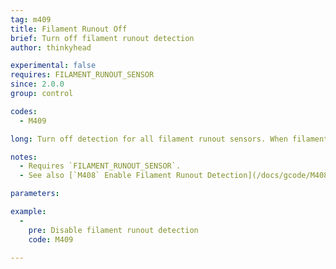 ```yaml
---
tag: m409
title: Filament Runout Off
brief: Turn off filament runout detection
author: thinkyhead

experimental: false
requires: FILAMENT_RUNOUT_SENSOR
since: 2.0.0
group: control

codes:
  - M409

long: Turn off detection for all filament runout sensors. When filament sensors are disabled, Marlin will take no action on filament runout.

notes:
  - Requires `FILAMENT_RUNOUT_SENSOR`.
  - See also [`M408` Enable Filament Runout Detection](/docs/gcode/M408.html)

parameters:

example:
  -
    pre: Disable filament runout detection
    code: M409

---
```

